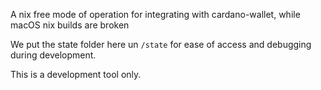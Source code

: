 A nix free mode of operation for integrating with cardano-wallet, while macOS nix builds are broken

We put the state folder here un `/state` for ease of access and debugging during development.

This is a development tool only.